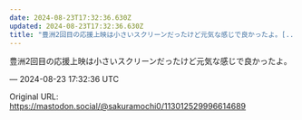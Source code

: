 ```yaml
---
date: 2024-08-23T17:32:36.630Z
updated: 2024-08-23T17:32:36.630Z
title: "豊洲2回目の応援上映は小さいスクリーンだったけど元気な感じで良かったよ。[...]"
---
```


<p>豊洲2回目の応援上映は小さいスクリーンだったけど元気な感じで良かったよ。</p>

&mdash; 2024-08-23 17:32:36 UTC

Original URL: https://mastodon.social/@sakuramochi0/113012529996614689
